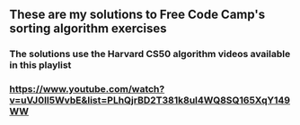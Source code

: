 
## These are my solutions to Free Code Camp's sorting algorithm exercises
### The solutions use the Harvard CS50 algorithm videos available in this playlist
### https://www.youtube.com/watch?v=uVJ0Il5WvbE&list=PLhQjrBD2T381k8ul4WQ8SQ165XqY149WW
